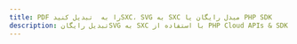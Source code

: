 ---title: PDF را به  تبدیل کنیدSXC، SVG به SXC مبدل رایگان یا PHP SDKdescription: تبدیل رایگانSVG به SXC با استفاده از PHP Cloud APIs & SDK همچنین اسناد PDF را در Cloud ایجاد، ویرایش و رندر کنید.---